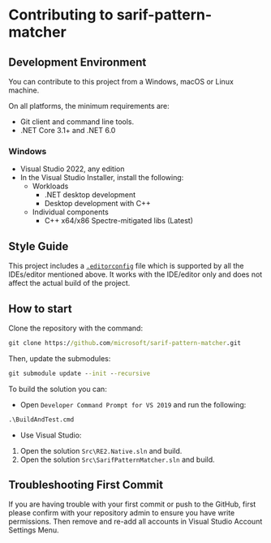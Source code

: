 # Contributing to sarif-pattern-matcher

## Development Environment

You can contribute to this project from a Windows, macOS or Linux machine.

On all platforms, the minimum requirements are:

* Git client and command line tools.
* .NET Core 3.1+ and .NET 6.0

### Windows

* Visual Studio 2022, any edition
* In the Visual Studio Installer, install the following:
  * Workloads
    * .NET desktop development
    * Desktop development with C++
  * Individual components
    * C++ x64/x86 Spectre-mitigated libs (Latest)

## Style Guide

This project includes a
[`.editorconfig`](https://github.com/microsoft/sarif-pattern-matcher/blob/main/src/.editorconfig)
file which is supported by all the IDEs/editor mentioned above. It works with
the IDE/editor only and does not affect the actual build of the project.

## How to start

Clone the repository with the command:

```bat
git clone https://github.com/microsoft/sarif-pattern-matcher.git
```

Then, update the submodules:

```bat
git submodule update --init --recursive
```

To build the solution you can:

* Open `Developer Command Prompt for VS 2019` and run the following:

```bat
.\BuildAndTest.cmd
```

* Use Visual Studio:

1. Open the solution `Src\RE2.Native.sln` and build.
2. Open the solution `Src\SarifPatternMatcher.sln` and build.

## Troubleshooting First Commit
If you are having trouble with your first commit or push to the GitHub, first please confirm with your repository admin to ensure you have write permissions. 
Then remove and re-add all accounts in Visual Studio Account Settings Menu.